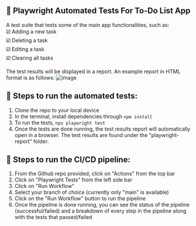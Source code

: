 ## :bookmark_tabs:  Playwright Automated Tests For To-Do List App

A test suite that tests some of the main app functionalities, such as: \
☑️ Adding a new task \
☑️ Deleting a task \
☑️ Editing a task \
☑️ Clearing all tasks 

The test results will be displayed in a report. An example report in HTML format is as follows:
![image](https://github.com/user-attachments/assets/8eeb2dcb-3675-4460-bfa8-dd4df04d0657)



## :rocket: Steps to run the automated tests:
1. Clone the repo to your local device
2. In the terminal, install dependencies through `npm install` 
3. To run the tests, `npx playwright test` 
4. Once the tests are done running, the test results report will automatically open in a browser. The test results are found under the "playwright-report" folder.


## :rocket: Steps to run the CI/CD pipeline:
1. From the Github repo provided, click on "Actions" from the top bar
2. Click on "Playwright Tests" from the left side bar
3. Click on "Run Workflow"
4. Select your branch of choice (currently only "main" is available)
5. Click on the "Run Workflow" button to run the pipeline
6. Once the pipeline is done running, you can see the status of the pipeline (successful/failed) and a breakdown of every step in the pipeline along with the tests that passed/failed

